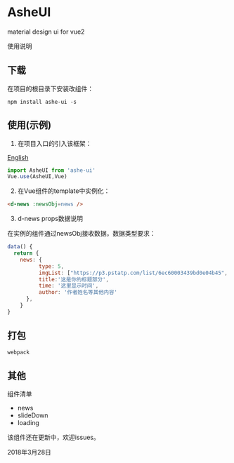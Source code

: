# AsheUI
material design ui for vue2

使用说明
## 下载
在项目的根目录下安装改组件：

```npm
npm install ashe-ui -s
```

## 使用(示例)
1. 在项目入口的引入该框架：

[English](https://github.com/hjdtl/AsheUI)

```javascript
import AsheUI from 'ashe-ui'
Vue.use(AsheUI,Vue)
```

2. 在Vue组件的template中实例化：

```html 
<d-news :newsObj=news />
```

3. d-news props数据说明

在实例的组件通过newsObj接收数据，数据类型要求：
```javascript
data() {
  return {
    news: {
          type: 5,
          imgList: ["https://p3.pstatp.com/list/6ec60003439bd0e04b45", "https://p3.pstatp.com/list/6ec60003439bd0e04b45", "https://p3.pstatp.com/list/6ec60003439bd0e04b45"],
          title:'这是你的标题部分',
          time: '这里显示时间',
          author: '作者姓名等其他内容'
      },
    }
}
```

## 打包
```bash
webpack
```

## 其他

组件清单

* news
* slideDown
* loading


该组件还在更新中，欢迎issues。

2018年3月28日
